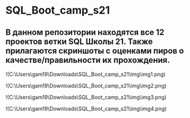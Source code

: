 # SQL_Boot_camp_s21

## В данном репозитории находятся все 12 проектов ветки SQL Школы 21. Также прилагаются скриншоты с оценками пиров о качестве/правильности их прохождения.

!(C:\Users\gam19\Downloads\SQL_Boot_camp_s21\img\img1.png)

!(C:\Users\gam19\Downloads\SQL_Boot_camp_s21\img\img2.png)

!(C:\Users\gam19\Downloads\SQL_Boot_camp_s21\img\img3.png)

!(C:\Users\gam19\Downloads\SQL_Boot_camp_s21\img\img4.png)
